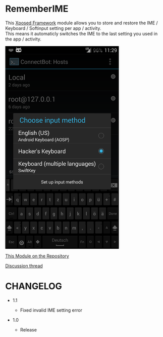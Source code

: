 RememberIME
===========

This [Xposed Framework](http://xposed.info) module allows you to store and restore the IME / Keyboard / Softinput setting per app / activity.  
This means it automaticly switches the IME to the last setting you used in the app / activity.
<pre>
<img src="https://raw.githubusercontent.com/Eun/RememberIME/res/ex2.png" align="left" height="640" width="360" >
</pre>

[This Module on the Repository](http://repo.xposed.info/module/eun.xposed.rememberime)

[Discussion thread](http://forum.xda-developers.com/xposed/modules/rememberime-automatically-change-t3019653)

CHANGELOG
=========
* 1.1
  * Fixed invalid IME setting error

* 1.0
  * Release
